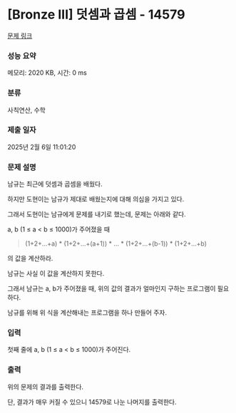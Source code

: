 # [Bronze III] 덧셈과 곱셈 - 14579 

[문제 링크](https://www.acmicpc.net/problem/14579) 

### 성능 요약

메모리: 2020 KB, 시간: 0 ms

### 분류

사칙연산, 수학

### 제출 일자

2025년 2월 6일 11:01:20

### 문제 설명

<p>남규는 최근에 덧셈과 곱셈을 배웠다.</p>

<p>하지만 도현이는 남규가 제대로 배웠는지에 대해 의심을 가지고 있다.</p>

<p>그래서 도현이는 남규에게 문제를 내기로 했는데, 문제는 아래와 같다.</p>

<p>a, b (1 ≤ a < b ≤ 1000)가 주어졌을 때</p>

<blockquote>
<p>(1+2+…+a) * (1+2+…+(a+1)) * … * (1+2+…+(b-1)) * (1+2+…+b)</p>
</blockquote>

<p>의 값을 계산하라.</p>

<p>남규는 사실 이 값을 계산하지 못한다.</p>

<p>그래서 남규는 a, b가 주어졌을 때, 위의 값의 결과가 얼마인지 구하는 프로그램이 필요하다.</p>

<p>남규를 위해 위 식을 계산해내는 프로그램을 하나 만들어 주자.</p>

### 입력 

 <p>첫째 줄에 a, b (1 ≤ a < b ≤ 1000)가 주어진다.</p>

### 출력 

 <p>위의 문제의 결과를 출력한다.</p>

<p>단, 결과가 매우 커질 수 있으니 14579로 나눈 나머지를 출력한다.</p>

